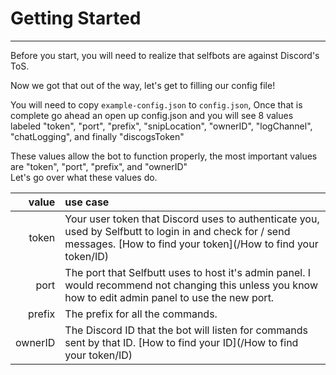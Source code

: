 # Getting Started

---

Before you start, you will need to realize that selfbots are against Discord's ToS.

Now we got that out of the way, let's get to filling our config file!

You will need to copy `example-config.json` to `config.json`, Once that is complete go ahead an open up config.json and you will see 8 values labeled "token", "port", "prefix", "snipLocation", "ownerID", "logChannel", "chatLogging", and finally "discogsToken"

These values allow the bot to function properly, the most important values are "token", "port", "prefix", and "ownerID"  
Let's go over what these values do.

| value | use case |
| ---: | :--- |
| token | Your user token that Discord uses to authenticate you, used by Selfbutt to login in and check for / send messages. [How to find your token](/How to find your token/ID) |
| port | The port that Selfbutt uses to host it's admin panel. I would recommend not changing this unless you know how to edit admin panel to use the new port. |
| prefix | The prefix for all the commands. |
| ownerID | The Discord ID that the bot will listen for commands sent by that ID. [How to find your ID](/How to find your token/ID) |



